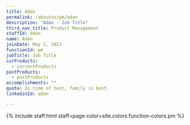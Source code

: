 ```yaml
---
title: Adan
permalink: /aboutus/pm/adan
description: "Adan - Job Title"
third_nav_title: Product Management
staffId: adan
name: Adan
joinDate: May 2, 2023
functionId: pm
jobTitle: Job Title
curProducts:
  - currentProducts
pastProducts:
  - pastProducts
accomplishments: ""
quote: In time of test, family is best.
linkedinId: adan

---
```


{% include staff.html staff=page color=site.colors.function-colors.pm %}

